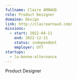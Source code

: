 ```yaml
---
fullname: Claire ARNAUD
role: Product Designer
domaine: Design
link: http://clairearnaud.com/
missions:
  - start: 2022-04-11
    end: 2022-12-31
    status: independent
    employer: UT7
startups:
  - la-bonne-alternance
---
```


Product Designer
